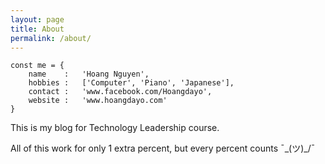 ```yaml
---
layout: page
title: About
permalink: /about/
---
```

```
const me = {
    name    :   'Hoang Nguyen',
    hobbies :   ['Computer', 'Piano', 'Japanese'],
    contact :   'www.facebook.com/Hoangdayo',
    website :   'www.hoangdayo.com'
}
```

This is my blog for Technology Leadership course.

All of this work for only 1 extra percent, but every percent counts ¯\_(ツ)_/¯
